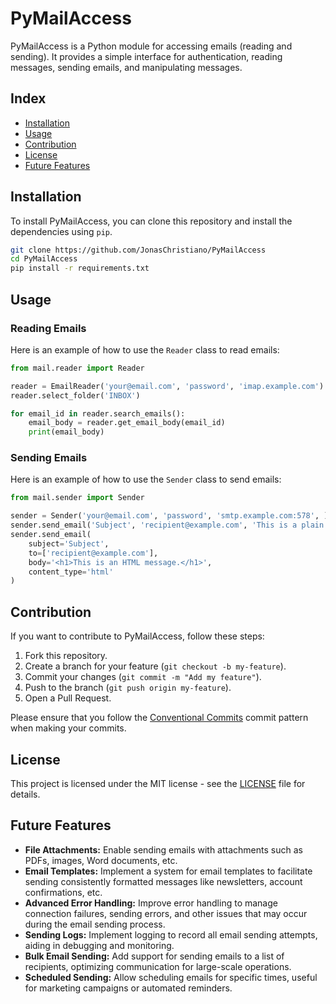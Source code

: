 # PyMailAccess

PyMailAccess is a Python module for accessing emails (reading and sending). It provides a simple interface for authentication, reading messages, sending emails, and manipulating messages.

## Index

- [Installation](#installation)
- [Usage](#usage)
- [Contribution](#contribution)
- [License](#license)
- [Future Features](#future-features)

## Installation

To install PyMailAccess, you can clone this repository and install the dependencies using `pip`.

```bash
git clone https://github.com/JonasChristiano/PyMailAccess
cd PyMailAccess
pip install -r requirements.txt
```

## Usage

### Reading Emails

Here is an example of how to use the `Reader` class to read emails:

```python
from mail.reader import Reader

reader = EmailReader('your@email.com', 'password', 'imap.example.com')
reader.select_folder('INBOX')

for email_id in reader.search_emails():
    email_body = reader.get_email_body(email_id)
    print(email_body)
```

### Sending Emails

Here is an example of how to use the `Sender` class to send emails:

```python
from mail.sender import Sender

sender = Sender('your@email.com', 'password', 'smtp.example.com:578', )
sender.send_email('Subject', 'recipient@example.com', 'This is a plain message.')
sender.send_email(
    subject='Subject',
    to=['recipient@example.com'],
    body='<h1>This is an HTML message.</h1>',
    content_type='html'
)
```

## Contribution

If you want to contribute to PyMailAccess, follow these steps:

1. Fork this repository.
2. Create a branch for your feature (`git checkout -b my-feature`).
3. Commit your changes (`git commit -m "Add my feature"`).
4. Push to the branch (`git push origin my-feature`).
5. Open a Pull Request.

Please ensure that you follow the [Conventional Commits](https://www.conventionalcommits.org/en/v1.0.0/) commit pattern when making your commits.

## License

This project is licensed under the MIT license - see the [LICENSE](LICENSE) file for details.

## Future Features

- **File Attachments:** Enable sending emails with attachments such as PDFs, images, Word documents, etc.
- **Email Templates:** Implement a system for email templates to facilitate sending consistently formatted messages like newsletters, account confirmations, etc.
- **Advanced Error Handling:** Improve error handling to manage connection failures, sending errors, and other issues that may occur during the email sending process.
- **Sending Logs:** Implement logging to record all email sending attempts, aiding in debugging and monitoring.
- **Bulk Email Sending:** Add support for sending emails to a list of recipients, optimizing communication for large-scale operations.
- **Scheduled Sending:** Allow scheduling emails for specific times, useful for marketing campaigns or automated reminders.

